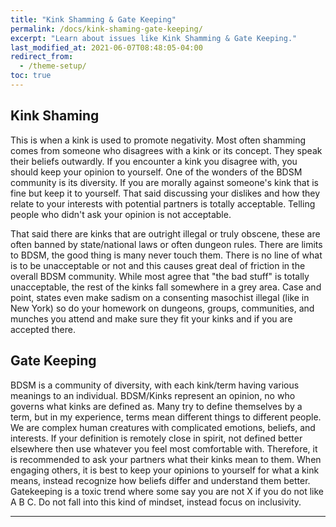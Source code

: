 ```yaml
---
title: "Kink Shamming & Gate Keeping"
permalink: /docs/kink-shaming-gate-keeping/
excerpt: "Learn about issues like Kink Shamming & Gate Keeping."
last_modified_at: 2021-06-07T08:48:05-04:00
redirect_from:
  - /theme-setup/
toc: true
---
```

## Kink Shaming
This is when a kink is used to promote negativity. Most often shamming comes from someone who disagrees with a kink or its concept. They speak their beliefs outwardly. If you encounter a kink you disagree with, you should keep your opinion to yourself. One of the wonders of the BDSM community is its diversity. If you are morally against someone's kink that is fine but keep it to yourself. That said discussing your dislikes and how they relate to your interests with potential partners is totally acceptable. Telling people who didn't ask your opinion is not acceptable.

That said there are kinks that are outright illegal or truly obscene, these are often banned by state/national laws or often dungeon rules. There are limits to BDSM, the good thing is many never touch them.  There is no line of what is to be unacceptable or not and this causes great deal of friction in the overall BDSM community. While most agree that "the bad stuff" is totally unacceptable, the rest of the kinks fall somewhere in a grey area. Case and point, states even make sadism on a consenting masochist illegal (like in New York) so do your homework on dungeons, groups, communities, and munches you attend and make sure they fit your kinks and if you are accepted there.

## Gate Keeping
BDSM is a community of diversity, with each kink/term having various meanings to an individual. BDSM/Kinks represent an opinion, no who governs what kinks are defined as. Many try to define themselves by a term, but in my experience, terms mean different things to different people. We are complex human creatures with complicated emotions, beliefs, and interests. If your definition is remotely close in spirit, not defined better elsewhere then use whatever you feel most comfortable with. Therefore, it is recommended to ask your partners what their kinks mean to them.
When engaging others, it is best to keep your opinions to yourself for what a kink means, instead recognize how beliefs differ and understand them better. Gatekeeping is a toxic trend where some say you are not X if you do not like A B C. Do not fall into this kind of mindset, instead focus on inclusivity.

---

